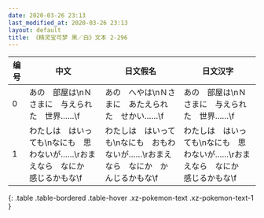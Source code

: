 ```yaml
---
date: 2020-03-26 23:13
last_modified_at: 2020-03-26 23:13
layout: default
title: 《精灵宝可梦 黑／白》文本 2-296
---
```

| 编号 | 中文 | 日文假名 | 日文汉字 |
| ---- | ---- | ---- | --- |
| 0 | あの　部屋は\nＮさまに　与えられた　世界……\f | あの　へやは\nＮさまに　あたえられた　せかい……\f | あの　部屋は\nＮさまに　与えられた　世界……\f |
| 1 | わたしは　はいっても\nなにも　思わないが……\rおまえなら　なにか　感じるかもな\f | わたしは　はいっても\nなにも　おもわないが……\rおまえなら　なにか　かんじるかもな\f | わたしは　はいっても\nなにも　思わないが……\rおまえなら　なにか　感じるかもな\f |
{: .table .table-bordered .table-hover .xz-pokemon-text .xz-pokemon-text-1 }